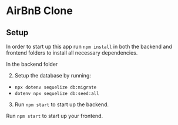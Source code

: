 # AirBnB Clone

## Setup

In order to start up this app run `npm install` in both the backend and frontend folders to install all necessary dependencies.

In the backend folder

2. Setup the database by running:

- `npx dotenv sequelize db:migrate`
- `dotenv npx sequelize db:seed:all`

3. Run `npm start` to start up the backend.

Run `npm start` to start up your frontend.
